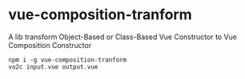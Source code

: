 # vue-composition-tranform
A lib transform Object-Based or Class-Based Vue Constructor to Vue Composition Constructor



```shell
npm i -g vue-composition-tranform
vo2c input.vue output.vue
```

